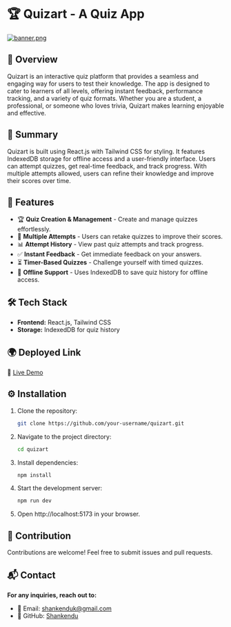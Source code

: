 # 🏆 Quizart - A Quiz App

[![banner.png](https://i.postimg.cc/g0XNtzzX/Untitled-You-Tube-Thumbnail.png)](https://postimg.cc/QBDQHrWh)



## 📖 Overview
Quizart is an interactive quiz platform that provides a seamless and engaging way for users to test their knowledge. The app is designed to cater to learners of all levels, offering instant feedback, performance tracking, and a variety of quiz formats. Whether you are a student, a professional, or someone who loves trivia, Quizart makes learning enjoyable and effective.

## 📌 Summary
Quizart is built using React.js with Tailwind CSS for styling. It features IndexedDB storage for offline access and a user-friendly interface. Users can attempt quizzes, get real-time feedback, and track progress. With multiple attempts allowed, users can refine their knowledge and improve their scores over time.

## 🚀 Features

- 🏆 **Quiz Creation & Management** - Create and manage quizzes effortlessly.
- 🔄 **Multiple Attempts** - Users can retake quizzes to improve their scores.
- 📊 **Attempt History** - View past quiz attempts and track progress.
- ✅ **Instant Feedback** - Get immediate feedback on your answers.
- ⏳ **Timer-Based Quizzes** - Challenge yourself with timed quizzes.
- 💾 **Offline Support** - Uses IndexedDB to save quiz history for offline access.

## 🛠 Tech Stack

- **Frontend:** React.js, Tailwind CSS
- **Storage:** IndexedDB for quiz history

## 🌍 Deployed Link

🔗 [Live Demo](https://quizart-delta.vercel.app/)


## ⚙️ Installation

1. Clone the repository:
   ```sh
   git clone https://github.com/your-username/quizart.git
2. Navigate to the project directory:
    ```sh
    cd quizart
3. Install dependencies:
    ```sh
    npm install
4. Start the development server:
    ```sh
    npm run dev
5. Open http://localhost:5173 in your browser.

## 🤝 Contribution
Contributions are welcome! Feel free to submit issues and pull requests.


## 📬 Contact
**For any inquiries, reach out to:**
- 📧 Email: shankenduk@gmail.com
- 🔗 GitHub: [Shankendu](https://github.com/Shankendu)